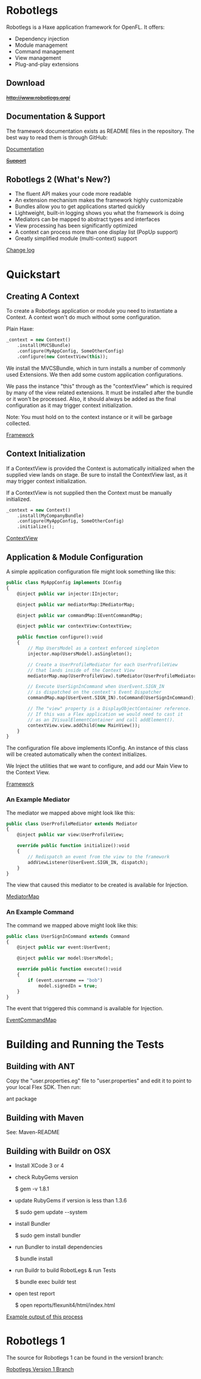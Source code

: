 # Robotlegs

Robotlegs is a Haxe application framework for OpenFL. It offers:

+ Dependency injection
+ Module management
+ Command management
+ View management
+ Plug-and-play extensions

## Download

~~http://www.robotlegs.org/~~

## Documentation & Support

The framework documentation exists as README files in the repository. The best way to read them is through GitHub:

[Documentation](https://github.com/openfl/robotlegs/tree/master/src/robotlegs/bender)

~~[Support](http://knowledge.robotlegs.org/)~~

## Robotlegs 2 (What's New?)

+ The fluent API makes your code more readable
+ An extension mechanism makes the framework highly customizable
+ Bundles allow you to get applications started quickly
+ Lightweight, built-in logging shows you what the framework is doing
+ Mediators can be mapped to abstract types and interfaces
+ View processing has been significantly optimized
+ A context can process more than one display list (PopUp support)
+ Greatly simplified module (multi-context) support

[Change log](https://github.com/openfl/robotlegs/blob/master/changelog.md)

# Quickstart

## Creating A Context

To create a Robotlegs application or module you need to instantiate a Context. A context won't do much without some configuration.

Plain Haxe:

```haxe
_context = new Context()
    .install(MVCSBundle)
    .configure(MyAppConfig, SomeOtherConfig)
    .configure(new ContextView(this));
```

We install the MVCSBundle, which in turn installs a number of commonly used Extensions. We then add some custom application configurations.

We pass the instance "this" through as the "contextView" which is required by many of the view related extensions. It must be installed after the bundle or it won't be processed. Also, it should always be added as the final configuration as it may trigger context initialization.

Note: You must hold on to the context instance or it will be garbage collected.

[Framework](https://github.com/openfl/robotlegs/tree/master/src/robotlegs/bender/framework)

## Context Initialization

If a ContextView is provided the Context is automatically initialized when the supplied view lands on stage. Be sure to install the ContextView last, as it may trigger context initialization.

If a ContextView is not supplied then the Context must be manually initialized.

```haxe
_context = new Context()
    .install(MyCompanyBundle)
    .configure(MyAppConfig, SomeOtherConfig)
    .initialize();
```

[ContextView](https://github.com/openfl/robotlegs/tree/master/src/robotlegs/bender/extensions/contextView)

## Application & Module Configuration

A simple application configuration file might look something like this:

```haxe
public class MyAppConfig implements IConfig
{
    @inject public var injector:IInjector;

    @inject public var mediatorMap:IMediatorMap;

    @inject public var commandMap:IEventCommandMap;

    @inject public var contextView:ContextView;

    public function configure():void
    {
        // Map UsersModel as a context enforced singleton
        injector.map(UsersModel).asSingleton();

        // Create a UserProfileMediator for each UserProfileView
        // that lands inside of the Context View
        mediatorMap.map(UserProfileView).toMediator(UserProfileMediator);

        // Execute UserSignInCommand when UserEvent.SIGN_IN
        // is dispatched on the context's Event Dispatcher
        commandMap.map(UserEvent.SIGN_IN).toCommand(UserSignInCommand);

        // The "view" property is a DisplayObjectContainer reference.
        // If this was a Flex application we would need to cast it
        // as an IVisualElementContainer and call addElement().
        contextView.view.addChild(new MainView());
    }
}
```

The configuration file above implements IConfig. An instance of this class will be created automatically when the context initializes.

We Inject the utilities that we want to configure, and add our Main View to the Context View.

[Framework](https://github.com/openfl/robotlegs/tree/master/src/robotlegs/bender/framework)

### An Example Mediator

The mediator we mapped above might look like this:

```haxe
public class UserProfileMediator extends Mediator
{
    @inject public var view:UserProfileView;

    override public function initialize():void
    {
        // Redispatch an event from the view to the framework
        addViewListener(UserEvent.SIGN_IN, dispatch);
    }
}
```

The view that caused this mediator to be created is available for Injection.

[MediatorMap](https://github.com/openfl/robotlegs/tree/master/src/robotlegs/bender/extensions/mediatorMap)

### An Example Command

The command we mapped above might look like this:

```haxe
public class UserSignInCommand extends Command
{
    @inject public var event:UserEvent;

    @inject public var model:UsersModel;

    override public function execute():void
    {
        if (event.username == "bob")
            model.signedIn = true;
    }
}
```

The event that triggered this command is available for Injection.

[EventCommandMap](https://github.com/openfl/robotlegs/tree/master/src/robotlegs/bender/extensions/eventCommandMap)

# Building and Running the Tests

## Building with ANT

Copy the "user.properties.eg" file to "user.properties" and edit it to point to your local Flex SDK. Then run:

ant package

## Building with Maven

See: Maven-README

## Building with Buildr on OSX

- Install XCode 3 or 4
- check RubyGems version
    
    $ gem -v
    1.8.1
    
- update RubyGems if version is less than 1.3.6

    $ sudo gem update --system
    
- install Bundler

    $ sudo gem install bundler
    
- run Bundler to install dependencies

    $ bundle install
    
- run Buildr to build RobotLegs & run Tests

    $ bundle exec buildr test
    
- open test report

    $ open reports/flexunit4/html/index.html
    
[Example output of this process](https://gist.github.com/1336238)

# Robotlegs 1

The source for Robotlegs 1 can be found in the version1 branch:

[Robotlegs Version 1 Branch](https://github.com/openfl/robotlegs/tree/version1)
